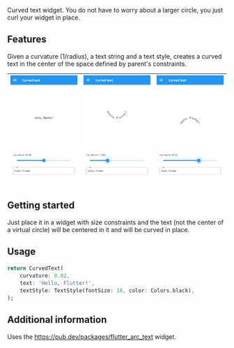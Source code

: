 Curved text widget. You do not have to worry about a larger circle, 
you just curl your widget in place.

## Features

Given a curvature (1/radius), a text string and a text style, creates a 
curved text in the center of the space defined by parent's constraints.  

|![](straight.png)   |![](curved_up.png)   |![](curved_down.png)   |
|---|---|---|

## Getting started

Just place it in a widget with size constraints and the text (not the center 
of a virtual circle) will be centered in it and will be curved in place. 

## Usage

```dart
return CurvedText(
    curvature: 0.02,
    text: 'Hello, Flutter!',
    textStyle: TextStyle(fontSize: 18, color: Colors.black),
);
```

## Additional information

Uses the https://pub.dev/packages/flutter_arc_text widget.
